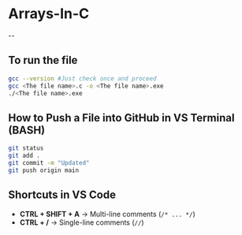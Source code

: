 # Arrays-In-C

--
## To run the file
``` sh
gcc --version #Just check once and proceed
gcc <The file name>.c -o <The file name>.exe
./<The file name>.exe
```

## How to Push a File into GitHub in VS Terminal (BASH)
```sh
git status
git add .
git commit -m "Updated"
git push origin main
```

## Shortcuts in VS Code
- **CTRL + SHIFT + A** → Multi-line comments (`/* ... */`)
- **CTRL + /** → Single-line comments (`//`)
